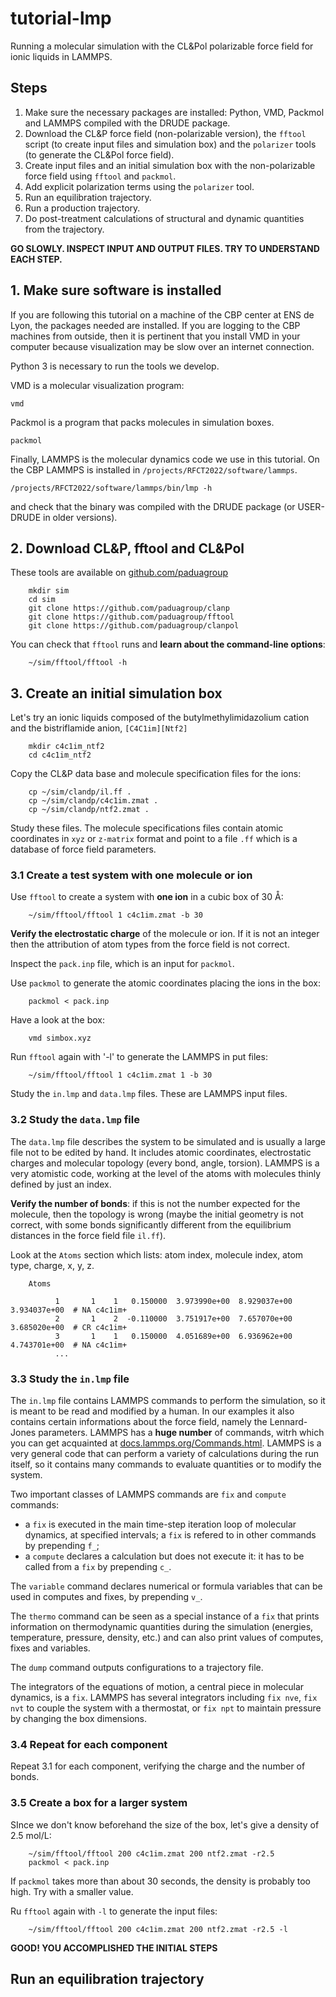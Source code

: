 # tutorial-lmp

Running a molecular simulation with the CL&Pol polarizable force field for ionic liquids in LAMMPS.

## Steps

1. Make sure the necessary packages are installed: Python, VMD, Packmol and LAMMPS compiled with the DRUDE package. 
2. Download the CL&P force field (non-polarizable version), the `fftool` script (to create input files and simulation box) and the `polarizer` tools (to generate the CL&Pol force field).
3. Create input files and an initial simulation box with the non-polarizable force field using `fftool` and `packmol`.
4. Add explicit polarization terms using the `polarizer` tool.
5. Run an equilibration trajectory.
6. Run a production trajectory.
7. Do post-treatment calculations of structural and dynamic quantities from the trajectory.

**GO SLOWLY. INSPECT INPUT AND OUTPUT FILES. TRY TO UNDERSTAND EACH STEP.**


## 1. Make sure software is installed

If you are following this tutorial on a machine of the CBP center at ENS de Lyon, the packages needed are installed. If you are logging to the CBP machines from outside, then it is pertinent that you install VMD in your computer because visualization may be slow over an internet connection.

Python 3 is necessary to run the tools we develop.

VMD is a molecular visualization program:
    
    vmd
    
Packmol is a program that packs molecules in simulation boxes.
    
    packmol
    
Finally, LAMMPS is the molecular dynamics code we use in this tutorial. On the CBP LAMMPS is installed in `/projects/RFCT2022/software/lammps`.

    /projects/RFCT2022/software/lammps/bin/lmp -h
    
and check that the binary was compiled with the DRUDE package (or USER-DRUDE in older versions).


## 2. Download CL&P, fftool and CL&Pol

These tools are available on [github.com/paduagroup](https://github.com/paduagroup)

        mkdir sim
        cd sim
        git clone https://github.com/paduagroup/clanp
        git clone https://github.com/paduagroup/fftool
        git clone https://github.com/paduagroup/clanpol
        
You can check that `fftool` runs and **learn about the command-line options**:

        ~/sim/fftool/fftool -h


## 3. Create an initial simulation box

Let's try an ionic liquids composed of the butylmethylimidazolium cation and the bistriflamide anion, `[C4C1im][Ntf2]`

        mkdir c4c1im_ntf2
        cd c4c1im_ntf2

Copy the CL&P data base and molecule specification files for the ions:

        cp ~/sim/clandp/il.ff .
        cp ~/sim/clandp/c4c1im.zmat .
        cp ~/sim/clandp/ntf2.zmat .
        
Study these files. The molecule specifications files contain atomic coordinates in `xyz` or `z-matrix` format and point to a file `.ff` which is a database of force field parameters.


### 3.1 Create a test system with one molecule or ion

Use `fftool` to create a system with **one ion** in a cubic box of 30 Å:

        ~/sim/fftool/fftool 1 c4c1im.zmat -b 30

**Verify the electrostatic charge** of the molecule or ion. If it is not an integer then the attribution of atom types from the force field is not correct.

Inspect the `pack.inp` file, which is an input for `packmol`.

Use `packmol` to generate the atomic coordinates placing the ions in the box:

        packmol < pack.inp

Have a look at the box:

        vmd simbox.xyz

Run `fftool` again with '-l' to generate the LAMMPS in put files:

        ~/sim/fftool/fftool 1 c4c1im.zmat 1 -b 30
        
Study the `in.lmp` and `data.lmp` files. These are LAMMPS input files.

### 3.2 Study the `data.lmp` file

The `data.lmp` file describes the system to be simulated and is usually a large file not to be edited by hand. It includes atomic coordinates, electrostatic charges and molecular topology (every bond, angle, torsion). LAMMPS is a very atomistic code, working at the level of the atoms with molecules thinly defined by just an index.

**Verify the number of bonds**: if this is not the number expected for the molecule, then the topology is wrong (maybe the initial geometry is not correct, with some bonds significantly different from the equilibrium distances in the force field file `il.ff`).

Look at the `Atoms` section which lists: atom index, molecule index, atom type, charge, x, y, z.

        Atoms

              1       1    1   0.150000  3.973990e+00  8.929037e+00  3.934037e+00  # NA c4c1im+
              2       1    2  -0.110000  3.751917e+00  7.657070e+00  3.685020e+00  # CR c4c1im+
              3       1    1   0.150000  4.051689e+00  6.936962e+00  4.743701e+00  # NA c4c1im+
              ...

### 3.3 Study the `in.lmp` file

The `in.lmp` file contains LAMMPS commands to perform the simulation, so it is meant to be read and modified by a human. In our examples it also contains certain informations about the force field, namely the Lennard-Jones parameters. LAMMPS has a **huge number** of commands, witrh which you can get acquainted at [docs.lammps.org/Commands.html](https://docs.lammps.org/Commands.html). LAMMPS is a very general code that can perform a variety of calculations during the run itself, so it contains many commands to evaluate quantities or to modify the system.

Two important classes of LAMMPS commands are `fix` and `compute` commands:

- a `fix` is executed in the main time-step iteration loop of molecular dynamics, at specified intervals; a `fix` is refered to in other commands by prepending `f_`;
- a `compute` declares a calculation but does not execute it: it has to be called from a `fix` by prepending `c_`.
    
The `variable` command declares numerical or formula variables that can be used in computes and fixes, by prepending `v_`.

The `thermo` command can be seen as a special instance of a `fix` that prints information on thermodynamic quantities during the simulation (energies, temperature, pressure, density, etc.) and can also print values of computes, fixes and variables.

The `dump` command outputs configurations to a trajectory file.

The integrators of the equations of motion, a central piece in molecular dynamics, is a `fix`. LAMMPS has several integrators including `fix nve`, `fix nvt` to couple the system with a thermostat, or `fix npt` to maintain pressure by changing the box dimensions.


### 3.4 Repeat for each component

Repeat 3.1 for each component, verifying the charge and the number of bonds.


### 3.5 Create a box for a larger system

SInce we don't know beforehand the size of the box, let's give a density of 2.5 mol/L:

        ~/sim/fftool/fftool 200 c4c1im.zmat 200 ntf2.zmat -r2.5
        packmol < pack.inp
        
If `packmol` takes more than about 30 seconds, the density is probably too high. Try with a smaller value.

Ru `fftool` again with `-l` to generate the input files: 

        ~/sim/fftool/fftool 200 c4c1im.zmat 200 ntf2.zmat -r2.5 -l

**GOOD! YOU ACCOMPLISHED THE INITIAL STEPS**


## Run an equilibration trajectory





